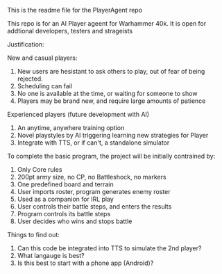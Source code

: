 This is the readme file for the PlayerAgent repo

This repo is for an AI Player ageent for Warhammer 40k. It is open for addtional developers, testers and strageists

Justification:

New and casual players:
1. New users are hesistant to ask others to play, out of fear of being rejected. 
2. Scheduling can fail
3. No one is available at the time, or waiting for someone to show
4. Players may be brand new, and require large amounts of patience

Experienced players (future development with AI)
1. An anytime, anywhere training option
2. Novel playstyles by AI triggering learning new strategies for Player
3. Integrate with TTS, or if can't, a standalone simulator

To complete the basic program, the project will be initially contrained by:

1. Only Core rules 
2. 200pt army size, no CP, no Battleshock, no markers
3. One predefined board and terrain
4. User imports roster, program generates enemy roster
5. Used as a companion for IRL play
6. User controls their battle steps, and enters the results
7. Program controls its battle steps
8. User decides who wins and stops battle

Things to find out:
1. Can this code be integrated into TTS to simulate the 2nd player?
2. What langauge is best?
3. Is this best to start with a phone app (Android)?

